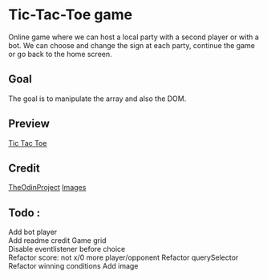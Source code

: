 # Tic-Tac-Toe game
Online game where we can host a local party with a second player or with a bot.
We can choose and change the sign at each party, continue the game or go back to the home screen.
## Goal
The goal is to manipulate the array and also the DOM.
## Preview
[Tic Tac Toe](http://127.0.0.1:3000/index.html)

## Credit
[TheOdinProject](https://www.theodinproject.com/)
[Images]()

## Todo :
Add bot player  
Add readme credit
Game grid  
    Disable eventlistener before choice  
    Refactor score: not x/0 more player/opponent
    Refactor querySelector
    Refactor winning conditions
    Add image